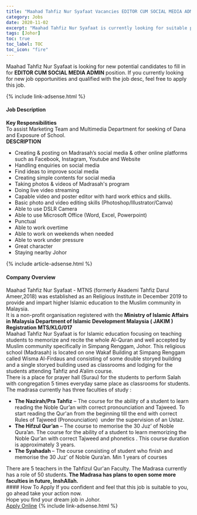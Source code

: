 ```yaml
---
title: "Maahad Tahfiz Nur Syafaat Vacancies EDITOR CUM SOCIAL MEDIA ADMIN" 
category: Jobs 
date: 2020-11-02 
excerpt: "Maahad Tahfiz Nur Syafaat is currently looking for suitable person to fill in the EDITOR CUM SOCIAL MEDIA ADMIN which positioned at Johor" 
tags: [Johor] 
toc: true 
toc_label: TOC 
toc_icon: "fire" 
--- 
```


<p>Maahad Tahfiz Nur Syafaat is looking for new potential candidates to fill in for <b>EDITOR CUM SOCIAL MEDIA ADMIN</b> position. If you currently looking for new job opportunities and qualified with the job desc, feel free to apply this job.
</p>{% include link-adsense.html %} 
<div><div><h4>Job Description</h4></div><div><div><span><div><div><strong>Key Responsibilities</strong></div><div>To assist Marketing Team and Multimedia Department for seeking of Dana and Exposure of School.</div><div><strong>DESCRIPTION</strong></div><ul><li>Creating &amp; posting on Madrasah&#8217;s social media &amp; other online platforms such as Facebook, Instagram, Youtube and Website</li><li>Handling enquiries on social media</li><li>Find ideas to improve social media</li><li>Creating simple contents for social media</li><li>Taking photos &amp; videos of Madrasah's program</li><li>Doing live video streaming</li><li>Capable video and poster editor with hard work ethics and skills.</li><li>Basic photo and video editing skills (Photoshop/Illustrator/Canva)</li><li>Able to use DSLR Camera</li><li>Able to use Microsoft Office (Word, Excel, Powerpoint)</li><li>Punctual</li><li>Able to work overtime</li><li>Able to work on weekends when needed</li><li>Able to work under pressure</li><li>Great character</li><li>Staying nearby Johor</li></ul></div></span></div></div></div> 
{% include article-adsense.html %} 
<div><div><h4>Company Overview</h4></div><div><div><span><div><div>Maahad Tahfiz Nur Syafaat - MTNS (formerly Akademi Tahfiz Darul Ameer,2018) was established as an Religious Institute in December 2019 to provide and impart higher Islamic education to the Muslim community in Malaysia.</div>
<div>It is a non-profit organisation registered with the <strong>Ministry of Islamic Affairs in Malaysia Department of Islamic Development Malaysia ( JAKIM ) Registration MTS/KLG/017</strong></div>
<div>Maahad Tahfiz Nur Syafaat is for Islamic education focusing on teaching students to memorize and recite the whole Al-Quran and well accepted by Muslim community specifically in Simpang Renggam, Johor. This religious school (Madrasah) is located on one Wakaf Building at Simpang Renggam called Wisma Al-Firdaus and consisting of some double storyed building and a single storyed building used as classrooms and lodging for the students attending Tahfiz and A&#8217;alim course.</div>
<div>There is a place for prayer hall (Surau) for the students to perform Salah with congregation 5 times everyday same place as classrooms for students.</div>
<div>The madrasa currently has three faculties of study :</div>
<ul>
<li><strong>The Nazirah/Pra Tahfiz</strong> &#8211; The course for the ability of a student to learn reading the Noble Qur&#8217;an with correct pronounciation and Tajweed. To start reading the Qur'an from the beginning till the end with correct Rules of Tajweed (Pronounciation)&#160; under the supervision of an Ustaz.</li>
<li><strong>The Hifzul Qur&#8217;an</strong> &#8211; The course to memorise the 30 Juz&#8217; of Noble Qura&#8217;an. The course for the ability of a student to learn memorizing the Noble Qur&#8217;an with correct Tajweed and phonetics . This course duration is approximately 3 years.</li>
<li><strong>The Syahadah </strong>&#8211; The course consisting of student who finish and memorise the 30 Juz&#8217; of Noble Qura&#8217;an. Min 1 years of courses</li>
</ul>
<div>There are 5 teachers in the Tahfizul Qur'an Faculty. The Madrasa currently has a role of 50 students.<strong> The Madrasa has plans to open some more faculties in future, InshAllah.</strong></div></div></span></div></div></div> 
#### How To Apply 
If you confident and feel that this job is suitable to you, go ahead take your action now. <br/> 
Hope you find your dream job in Johor. <br/> 
<a href="https://www.jobstreet.com.my/en/job/editor-cum-social-media-admin-4410986?jobId=jobstreet-my-job-4410986&sectionRank=5&token=0~6bc5b52b-2bf5-413e-930c-b62a1ce51b6c&fr=SRP%20View%20In%20New%20Ta" class="btn btn--info" target="_blank" rel="nofollow noopenner">Apply Online</a> 
{% include link-adsense.html %} 